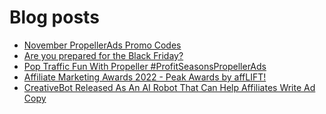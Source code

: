 # Blog posts
<!-- BLOG-POST-LIST:START -->
- [November PropellerAds Promo Codes](https://afflift.com/f/threads/november-propellerads-promo-codes.9920/)
- [Are you prepared for the Black Friday?](https://afflift.com/f/threads/are-you-prepared-for-the-black-friday.9938/)
- [Pop Traffic Fun With Propeller #ProfitSeasonsPropellerAds](https://afflift.com/f/threads/pop-traffic-fun-with-propeller-profitseasonspropellerads.9937/)
- [Affiliate Marketing Awards 2022 - Peak Awards by affLIFT!](https://afflift.com/f/threads/affiliate-marketing-awards-2022-peak-awards-by-afflift.9939/)
- [CreativeBot Released As An AI Robot That Can Help Affiliates Write Ad Copy](https://afflift.com/f/threads/creativebot-released-as-an-ai-robot-that-can-help-affiliates-write-ad-copy.7678/)
<!-- BLOG-POST-LIST:END -->
